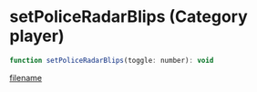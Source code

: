 # setPoliceRadarBlips (Category player)

```js
function setPoliceRadarBlips(toggle: number): void
```

[filename](setPoliceRadarBlips_m.md ':include')